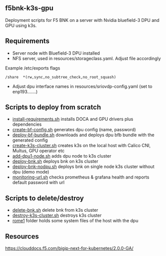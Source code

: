 ## f5bnk-k3s-gpu

Deployment scripts for F5 BNK on a server with Nvidia bluefield-3 DPU and
GPU using k3s.

## Requirements

- Server node with Bluefield-3 DPU installed
- NFS server, used in resources/storageclass.yaml. Adjust file accordingly

Example /etc/exports flags

```
/share  *(rw,sync,no_subtree_check,no_root_squash)
```

- Adjust dpu interface names in resources/sriovdp-config.yaml (set to enp193.......)


## Scripts to deploy from scratch

- [install-requirements.sh](install-requirements.sh) installs DOCA and GPU drivers plus dependencies
- [create-bf-config.sh](create-bf-config.sh) generates dpu config (name, password)
- [deploy-bf-bundle.sh](deploy-bf-bundle.sh) downloads and deploys dpu bfb bundle with the generated config
- [create-k3s-cluster.sh](create-k3s-cluster.sh) creates k3s on the local host with Calico CNI, Multus, GPU operator etc
- [add-dpu1-node.sh](add-dpu1-node.sh) adds dpu node to k3s cluster
- [deploy-bnk.sh](deploy-bnk.sh) deploys bnk on k3s cluster
- [deploy-bnk-nodpu.sh](deploy-bnk-nodpu.sh) deploys bnk on single node k3s cluster without dpu (demo mode)
- [monitoring-url.sh](monitoring-url.sh) checks prometheus & grafana health and reports default password with url

## Scripts to delete/destroy

- [delete-bnk.sh](delete-bnk.sh) delete bnk from k3s cluster
- [destroy-k3s-cluster.sh](destroy-k3s-cluster.sh) destroys k3s cluster
- [rome1](rome1/) folder holds some system files of the host with the dpu

## Resources

https://clouddocs.f5.com/bigip-next-for-kubernetes/2.0.0-GA/


